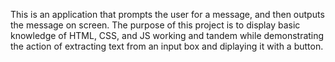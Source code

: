 This is an application that prompts the user for a message, and then outputs the message on screen. The purpose of this project is to display basic knowledge of HTML, CSS, and JS working and tandem while demonstrating the action of extracting text from an input box and diplaying it with a button.